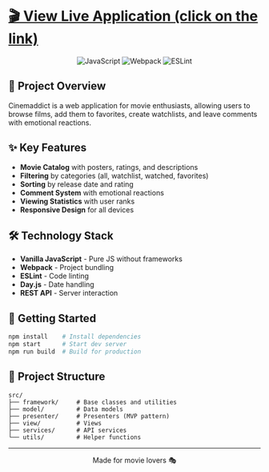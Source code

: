 # [🎬 View Live Application (click on the link)](https://cinemaddict-ebon.vercel.app/)

<div align="center">
  <img src="https://img.shields.io/badge/JavaScript-ES6+-yellow?style=for-the-badge&logo=javascript" alt="JavaScript" />
  <img src="https://img.shields.io/badge/Webpack-5.94.0-blue?style=for-the-badge&logo=webpack" alt="Webpack" />
  <img src="https://img.shields.io/badge/ESLint-8.38.0-purple?style=for-the-badge&logo=eslint" alt="ESLint" />
</div>

## 📖 Project Overview

Cinemaddict is a web application for movie enthusiasts, allowing users to browse films, add them to favorites, create watchlists, and leave comments with emotional reactions.

## ✨ Key Features

- **Movie Catalog** with posters, ratings, and descriptions
- **Filtering** by categories (all, watchlist, watched, favorites)
- **Sorting** by release date and rating
- **Comment System** with emotional reactions
- **Viewing Statistics** with user ranks
- **Responsive Design** for all devices

## 🛠️ Technology Stack

- **Vanilla JavaScript** - Pure JS without frameworks
- **Webpack** - Project bundling
- **ESLint** - Code linting
- **Day.js** - Date handling
- **REST API** - Server interaction

## 🚀 Getting Started

```bash
npm install    # Install dependencies
npm start      # Start dev server
npm run build  # Build for production
```

## 📁 Project Structure

```
src/
├── framework/     # Base classes and utilities
├── model/         # Data models
├── presenter/     # Presenters (MVP pattern)
├── view/          # Views
├── services/      # API services
└── utils/         # Helper functions
```

---

<div align="center">
  <p>Made for movie lovers 🎭</p>
</div>
